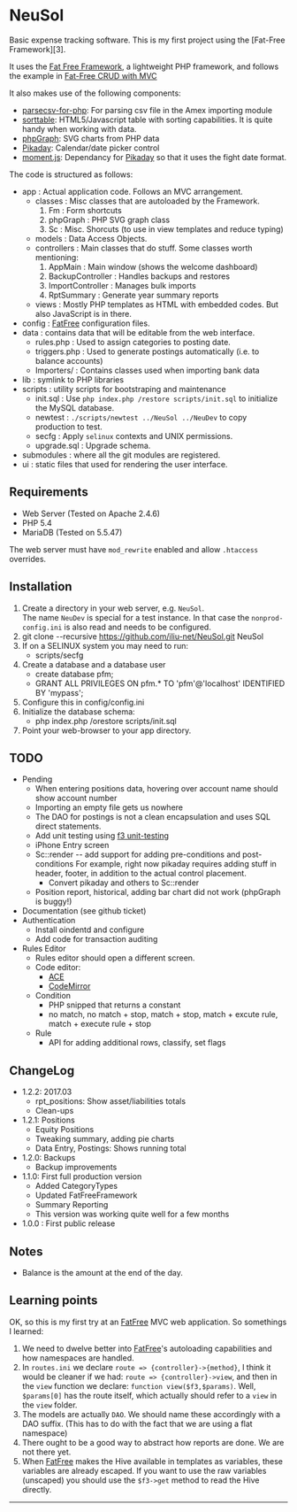 # NeuSol

Basic expense tracking software.  This is my first project using the [Fat-Free Framework][3].

It uses the [Fat Free Framework][f3], a lightweight PHP framework, and follows the example in [Fat-Free CRUD with MVC][f3crud]

It also makes use of the following components:

- [parsecsv-for-php][parsecsv]: For parsing csv file in the Amex importing module
- [sorttable][sorttable]: HTML5/Javascript table with sorting capabilities.  It is quite handy
  when working with data.
- [phpGraph][phpgraph]: SVG charts from PHP data
- [Pikaday][pikaday]: Calendar/date picker control
- [moment.js][moment]: Dependancy for [Pikaday][pikaday] so that it uses the fight date format.

The code is structured as follows:

- app : Actual application code.  Follows an MVC arrangement.
  - classes : Misc classes that are autoloaded by the Framework.
    1. Fm : Form shortcuts
    2. phpGraph : PHP SVG graph class
    3. Sc : Misc. Shorcuts (to use in view templates and reduce typing)
  - models : Data Access Objects.
  - controllers : Main classes that do stuff.  Some classes worth mentioning:
    1. AppMain : Main window (shows the welcome dashboard)
    2. BackupController : Handles backups and restores
    3. ImportController : Manages bulk imports
    4. RptSummary : Generate year summary reports
  - views : Mostly PHP templates as HTML with embedded <?= PHP ?> codes.  But also JavaScript is 
    in there.
- config : [FatFree][f3] configuration files.
- data : contains data that will be editable from the web interface.
  - rules.php : Used to assign categories to posting date.
  - triggers.php : Used to generate postings automatically (i.e. to balance accounts)
  - Importers/ : Contains classes used when importing bank data
- lib : symlink to PHP libraries
- scripts : utility scripts for bootstraping and maintenance
  - init.sql : Use `php index.php /restore scripts/init.sql` to initialize the MySQL database.
  - newtest : `./scripts/newtest ../NeuSol ../NeuDev` to copy production to test.
  - secfg : Apply `selinux` contexts and UNIX permissions.
  - upgrade.sql : Upgrade schema.
- submodules : where all the git modules are registered.
- ui : static files that used for rendering the user interface.

## Requirements

- Web Server (Tested on Apache 2.4.6)
- PHP 5.4
- MariaDB (Tested on 5.5.47)

The web server must have `mod_rewrite` enabled and allow `.htaccess` overrides.

## Installation

1. Create a directory in your web server, e.g. `NeuSol`.  
   The name `NeuDev` is special for a test instance.  In that case the
   `nonprod-config.ini` is also read and needs to be configured.
2. git clone --recursive https://github.com/iliu-net/NeuSol.git NeuSol
3. If on a SELINUX system you may need to run:
   - scripts/secfg
4. Create a database and a database user
   - create database pfm;
   - GRANT ALL PRIVILEGES ON pfm.* TO 'pfm'@'localhost' IDENTIFIED BY 'mypass';
5. Configure this in config/config.ini
6. Initialize the database schema:
   - php index.php /orestore scripts/init.sql
7. Point your web-browser to your app directory.

## TODO

- Pending
  - When entering positions data, hovering over account name should show account number
  - Importing an empty file gets us nowhere
  - The DAO for postings is not a clean encapsulation and uses SQL direct statements.
  - Add unit testing using [f3 unit-testing][f3testing]
  - iPhone Entry screen
  - Sc::render -- add support for adding pre-conditions and post-conditions
    For example, right now pikaday requires adding stuff in header, footer, in addition
    to the actual control placement.
    - Convert pikaday and others to Sc::render
  - Position report, historical, adding bar chart did not work (phpGraph is buggy!)
- Documentation (see github ticket)
- Authentication
  - Install oindentd and configure
  - Add code for transaction auditing
- Rules Editor
  - Rules editor should open a different screen.
  - Code editor:
    - [ACE](https://ace.c9.io/#nav=about)
    - [CodeMirror](https://codemirror.net/)
  - Condition
    - PHP snipped that returns a constant
    - no match, no match + stop, match + stop, match + excute rule, match + execute rule + stop
  - Rule
    - API for adding additional rows, classify, set flags

## ChangeLog

- 1.2.2: 2017.03
  - rpt_positions: Show asset/liabilities totals
  - Clean-ups
- 1.2.1: Positions
  - Equity Positions
  - Tweaking summary, adding pie charts
  - Data Entry, Postings: Shows running total
- 1.2.0: Backups
  - Backup improvements
- 1.1.0: First full production version
  - Added CategoryTypes
  - Updated FatFreeFramework
  - Summary Reporting
  - This version was working quite well for a few months
- 1.0.0 : First public release

## Notes

- Balance is the amount at the end of the day.

## Learning points

OK, so this is my first try at an [FatFree][f3] MVC web application.  So somethings I learned:

1. We need to dwelve better into [FatFree][f3]'s autoloading capabilities and how namespaces
   are handled.
2. In `routes.ini` we declare `route => {controller}->{method}`, I think it would be cleaner
   if we had: `route => {controller}->view`, and then in the `view` function we declare:
   `function view($f3,$params)`.  Well, `$params[0]` has the route itself, which actually should
   refer to a `view` in the `view` folder.
3. The models are actually `DAO`.  We should name these accordingly with a DAO suffix.
   (This has to do with the fact that we are using a flat namespace)
4. There ought to be a good way to abstract how reports are done.  We are not there yet.
5. When [FatFree][f3] makes the Hive available in templates as variables, these variables are
   already escaped.  If you want to use the raw variables (unscaped) you should use the `$f3->get`
   method to read the Hive directly.

* * *

   [f3]: http://fatfreeframework.com/home
   [f3testing]: http://fatfreeframework.com/unit-testing
   [f3crud]: https://foysalmamun.wordpress.com/2013/03/27/fat-free-crud-with-mvc-tutorial/
   [moment]: https://github.com/moment/moment
   [parsecsv]: https://github.com/parsecsv/parsecsv-for-php
   [phpgraph]: https://github.com/jerrywham/phpGraph
   [pikaday]: https://github.com/dbushell/Pikaday
   [sorttable]: https://github.com/stuartlangridge/sorttable
